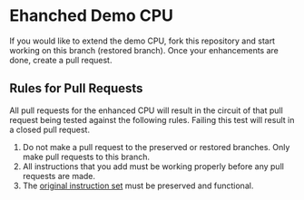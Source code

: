 # Ehanched Demo CPU
If you would like to extend the demo CPU, fork this repository and start working on this branch (restored branch).  Once your enhancements are done, create a pull request.

## Rules for Pull Requests
All pull requests for the enhanced CPU will result in the circuit of that pull request being tested against the following rules.  Failing this test will result in a closed pull request.
1.	Do not make a pull request to the preserved or restored branches.  Only make pull requests to this branch.
2.	All instructions that you add must be working properly before any pull requests are made.
3.	The [original instruction set](https://github.com/TChapman500/Demo-CPU/tree/enhanced/CPU%20Instruction%20Set.md) must be preserved and functional.
